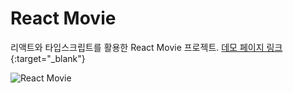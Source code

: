 # React Movie

리액트와 타입스크립트를 활용한 React Movie 프로젝트. [데모 페이지 링크](https://yeouya.github.io/react-movie){:target="\_blank"}

![React Movie](image/screenshot-yeouya-github-io-react-movie-1614128597666.png)
